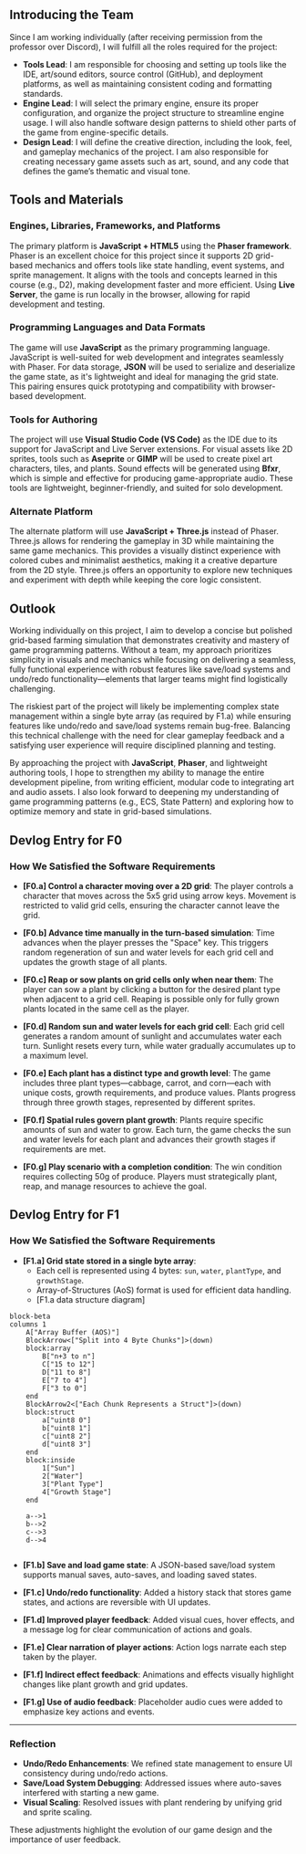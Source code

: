 ## Introducing the Team

Since I am working individually (after receiving permission from the professor over Discord), I will fulfill all the roles required for the project:

- **Tools Lead**: I am responsible for choosing and setting up tools like the IDE, art/sound editors, source control (GitHub), and deployment platforms, as well as maintaining consistent coding and formatting standards.
- **Engine Lead**: I will select the primary engine, ensure its proper configuration, and organize the project structure to streamline engine usage. I will also handle software design patterns to shield other parts of the game from engine-specific details.
- **Design Lead**: I will define the creative direction, including the look, feel, and gameplay mechanics of the project. I am also responsible for creating necessary game assets such as art, sound, and any code that defines the game’s thematic and visual tone.

## Tools and Materials

### Engines, Libraries, Frameworks, and Platforms
The primary platform is **JavaScript + HTML5** using the **Phaser framework**. Phaser is an excellent choice for this project since it supports 2D grid-based mechanics and offers tools like state handling, event systems, and sprite management. It aligns with the tools and concepts learned in this course (e.g., D2), making development faster and more efficient. Using **Live Server**, the game is run locally in the browser, allowing for rapid development and testing.

### Programming Languages and Data Formats
The game will use **JavaScript** as the primary programming language. JavaScript is well-suited for web development and integrates seamlessly with Phaser. For data storage, **JSON** will be used to serialize and deserialize the game state, as it's lightweight and ideal for managing the grid state. This pairing ensures quick prototyping and compatibility with browser-based development.

### Tools for Authoring
The project will use **Visual Studio Code (VS Code)** as the IDE due to its support for JavaScript and Live Server extensions. For visual assets like 2D sprites, tools such as **Aseprite** or **GIMP** will be used to create pixel art characters, tiles, and plants. Sound effects will be generated using **Bfxr**, which is simple and effective for producing game-appropriate audio. These tools are lightweight, beginner-friendly, and suited for solo development.

### Alternate Platform
The alternate platform will use **JavaScript + Three.js** instead of Phaser. Three.js allows for rendering the gameplay in 3D while maintaining the same game mechanics. This provides a visually distinct experience with colored cubes and minimalist aesthetics, making it a creative departure from the 2D style. Three.js offers an opportunity to explore new techniques and experiment with depth while keeping the core logic consistent.

## Outlook

Working individually on this project, I aim to develop a concise but polished grid-based farming simulation that demonstrates creativity and mastery of game programming patterns. Without a team, my approach prioritizes simplicity in visuals and mechanics while focusing on delivering a seamless, fully functional experience with robust features like save/load systems and undo/redo functionality—elements that larger teams might find logistically challenging.

The riskiest part of the project will likely be implementing complex state management within a single byte array (as required by F1.a) while ensuring features like undo/redo and save/load systems remain bug-free. Balancing this technical challenge with the need for clear gameplay feedback and a satisfying user experience will require disciplined planning and testing.

By approaching the project with **JavaScript**, **Phaser**, and lightweight authoring tools, I hope to strengthen my ability to manage the entire development pipeline, from writing efficient, modular code to integrating art and audio assets. I also look forward to deepening my understanding of game programming patterns (e.g., ECS, State Pattern) and exploring how to optimize memory and state in grid-based simulations.

## Devlog Entry for F0

### How We Satisfied the Software Requirements

- **[F0.a] Control a character moving over a 2D grid**: The player controls a character that moves across the 5x5 grid using arrow keys. Movement is restricted to valid grid cells, ensuring the character cannot leave the grid.

- **[F0.b] Advance time manually in the turn-based simulation**: Time advances when the player presses the "Space" key. This triggers random regeneration of sun and water levels for each grid cell and updates the growth stage of all plants.

- **[F0.c] Reap or sow plants on grid cells only when near them**: The player can sow a plant by clicking a button for the desired plant type when adjacent to a grid cell. Reaping is possible only for fully grown plants located in the same cell as the player.

- **[F0.d] Random sun and water levels for each grid cell**: Each grid cell generates a random amount of sunlight and accumulates water each turn. Sunlight resets every turn, while water gradually accumulates up to a maximum level.

- **[F0.e] Each plant has a distinct type and growth level**: The game includes three plant types—cabbage, carrot, and corn—each with unique costs, growth requirements, and produce values. Plants progress through three growth stages, represented by different sprites.

- **[F0.f] Spatial rules govern plant growth**: Plants require specific amounts of sun and water to grow. Each turn, the game checks the sun and water levels for each plant and advances their growth stages if requirements are met.

- **[F0.g] Play scenario with a completion condition**: The win condition requires collecting 50g of produce. Players must strategically plant, reap, and manage resources to achieve the goal.

## Devlog Entry for F1

### How We Satisfied the Software Requirements

- **[F1.a] Grid state stored in a single byte array**:
    - Each cell is represented using 4 bytes: `sun`, `water`, `plantType`, and `growthStage`.
    - Array-of-Structures (AoS) format is used for efficient data handling.
    - [F1.a data structure diagram]

```mermaid
block-beta
columns 1
    A["Array Buffer (AOS)"]
    BlockArrow<["Split into 4 Byte Chunks"]>(down)
    block:array
        B["n+3 to n"]
        C["15 to 12"]
        D["11 to 8"]
        E["7 to 4"]
        F["3 to 0"]
    end
    BlockArrow2<["Each Chunk Represents a Struct"]>(down)
    block:struct
        a["uint8 0"]
        b["uint8 1"]
        c["uint8 2"]
        d["uint8 3"]
    end
    block:inside
        1["Sun"]
        2["Water"]
        3["Plant Type"]
        4["Growth Stage"]
    end

    a-->1
    b-->2
    c-->3
    d-->4


```
    
- **[F1.b] Save and load game state**: A JSON-based save/load system supports manual saves, auto-saves, and loading saved states.

- **[F1.c] Undo/redo functionality**: Added a history stack that stores game states, and actions are reversible with UI updates.

- **[F1.d] Improved player feedback**: Added visual cues, hover effects, and a message log for clear communication of actions and goals.

- **[F1.e] Clear narration of player actions**: Action logs narrate each step taken by the player.

- **[F1.f] Indirect effect feedback**: Animations and effects visually highlight changes like plant growth and grid updates.

- **[F1.g] Use of audio feedback**: Placeholder audio cues were added to emphasize key actions and events.

---

### Reflection

- **Undo/Redo Enhancements**: We refined state management to ensure UI consistency during undo/redo actions.
- **Save/Load System Debugging**: Addressed issues where auto-saves interfered with starting a new game.
- **Visual Scaling**: Resolved issues with plant rendering by unifying grid and sprite scaling.

These adjustments highlight the evolution of our game design and the importance of user feedback.
